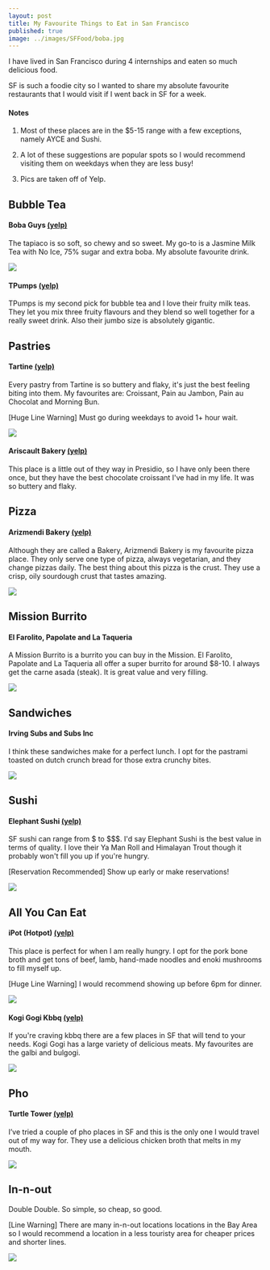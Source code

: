 ```yaml
---
layout: post
title: My Favourite Things to Eat in San Francisco
published: true
image: ../images/SFFood/boba.jpg
---
```

I have lived in San Francisco during 4 internships and eaten so much delicious food.

SF is such a foodie city so I wanted to share my absolute favourite restaurants that I would visit if I went back in SF for a week.

#### Notes
1. Most of these places are in the $5-15 range with a few exceptions, namely AYCE and Sushi.

2. A lot of these suggestions are popular spots so I would recommend visiting them on weekdays when they are less busy!

3. Pics are taken off of Yelp.

## Bubble Tea
#### Boba Guys [(yelp)](https://www.yelp.ca/biz/boba-guys-san-francisco-6)
The tapiaco is so soft, so chewy and so sweet. My go-to is a Jasmine Milk Tea with No Ice, 75% sugar and extra boba. My absolute favourite drink.

![](../images/SFFood/boba.jpg)

#### TPumps [(yelp)](https://www.yelp.ca/biz/tpumps-san-francisco)
TPumps is my second pick for bubble tea and I love their fruity milk teas. They let you mix three fruity flavours and they blend so well together for a really sweet drink. Also their jumbo size is absolutely gigantic.

## Pastries
#### Tartine [(yelp)](https://www.yelp.ca/biz/tartine-bakery-and-cafe-san-francisco)
Every pastry from Tartine is so buttery and flaky, it's just the best feeling biting into them. My favourites are: Croissant, Pain au Jambon, Pain au Chocolat and Morning Bun.

[Huge Line Warning] Must go during weekdays to avoid 1+ hour wait.

![](../images/SFFood/tartine.jpg)

#### Ariscault Bakery [(yelp)](https://www.yelp.ca/biz/arsicault-bakery-san-francisco)
This place is a little out of they way in Presidio, so I have only been there once, but they have the best chocolate croissant I've had in my life. It was so buttery and flaky.

## Pizza
#### Arizmendi Bakery [(yelp)](https://www.yelp.ca/biz/arizmendi-bakery-san-francisco)
Although they are called a Bakery, Arizmendi Bakery is my favourite pizza place. They only serve one type of pizza, always vegetarian, and they change pizzas daily. The best thing about this pizza is the crust. They use a crisp, oily sourdough crust that tastes amazing.

![](../images/SFFood/pizza.jpg)

## Mission Burrito
#### El Farolito, Papolate and La Taqueria
A Mission Burrito is a burrito you can buy in the Mission. El Farolito, Papolate and La Taqueria all offer a super burrito for around $8-10. I always get the carne asada (steak). It is great value and very filling.

![](../images/SFFood/burrito.jpg)

## Sandwiches
#### Irving Subs and Subs Inc
I think these sandwiches make for a perfect lunch. I opt for the pastrami toasted on dutch crunch bread for those extra crunchy bites.

![](../images/SFFood/subs.jpg)

## Sushi
#### Elephant Sushi [(yelp)](https://www.yelp.ca/biz/elephant-sushi-san-francisco)
SF sushi can range from $ to $$$. I'd say Elephant Sushi is the best value in terms of quality. I love their Ya Man Roll and Himalayan Trout though it probably won't fill you up if you're hungry.

[Reservation Recommended] Show up early or make reservations!

![](../images/SFFood/sushi.jpg)

## All You Can Eat
#### iPot (Hotpot) [(yelp)](https://www.yelp.ca/biz/ipot-san-francisco)
This place is perfect for when I am really hungry. I opt for the pork bone broth and get tons of beef, lamb, hand-made noodles and enoki mushrooms to fill myself up.

[Huge Line Warning] I would recommend showing up before 6pm for dinner. 

![](../images/SFFood/ipot.jpg)

#### Kogi Gogi Kbbq [(yelp)](https://www.yelp.ca/biz/kogi-gogi-bbq-san-francisco-2)
If you're craving kbbq there are a few places in SF that will tend to your needs. Kogi Gogi has a large variety of delicious meats. My favourites are the galbi and bulgogi.

![](../images/SFFood/kogi.jpg)

## Pho
#### Turtle Tower [(yelp)](https://www.yelp.ca/biz/turtle-tower-san-francisco-6)
I’ve tried a couple of pho places in SF and this is the only one I would travel out of my way for.
They use a delicious chicken broth that melts in my mouth.

![](../images/SFFood/pho.JPG)

## In-n-out
Double Double. So simple, so cheap, so good.

[Line Warning] There are many in-n-out locations locations in the Bay Area so I would recommend a location in a less touristy area for cheaper prices and shorter lines.

![](../images/SFFood/inout.jpg)
